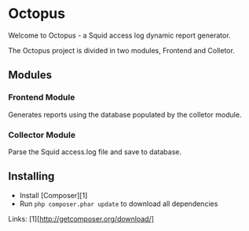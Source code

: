 Octopus
=======

Welcome to Octopus - a Squid access log dynamic report generator.

The Octopus project is divided in two modules, Frontend and Colletor.



Modules
-------

### Frontend Module

Generates reports using the database populated by the colletor module.

### Collector Module

Parse the Squid access.log file and save to database.



Installing
----------

* Install [Composer][1]
* Run `php composer.phar update` to download all dependencies


Links:
[1][http://getcomposer.org/download/]
